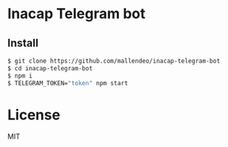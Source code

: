 # Inacap Telegram bot

## Install

```bash
$ git clone https://github.com/mallendeo/inacap-telegram-bot
$ cd inacap-telegram-bot
$ npm i
$ TELEGRAM_TOKEN="token" npm start
```

# License

MIT
